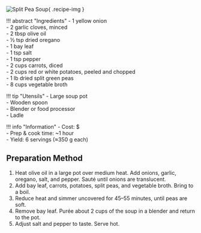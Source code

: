 ![Split Pea Soup](../images/split-pea-soup.jpg){ .recipe-img }

!!! abstract "Ingredients"
    - 1 yellow onion  
    - 2 garlic cloves, minced  
    - 2 tbsp olive oil  
    - ½ tsp dried oregano  
    - 1 bay leaf  
    - 1 tsp salt  
    - 1 tsp pepper  
    - 2 cups carrots, diced  
    - 2 cups red or white potatoes, peeled and chopped  
    - 1 lb dried split green peas  
    - 8 cups vegetable broth  

!!! tip "Utensils"
    - Large soup pot  
    - Wooden spoon  
    - Blender or food processor  
    - Ladle  

!!! info "Information"
    - Cost: $  
    - Prep & cook time: ~1 hour  
    - Yield: 6 servings (≈350 g each)  

## Preparation Method

1. Heat olive oil in a large pot over medium heat. Add onions, garlic, oregano, salt, and pepper. Sauté until onions are translucent.  
2. Add bay leaf, carrots, potatoes, split peas, and vegetable broth. Bring to a boil.  
3. Reduce heat and simmer uncovered for 45–55 minutes, until peas are soft.  
4. Remove bay leaf. Purée about 2 cups of the soup in a blender and return to the pot.  
5. Adjust salt and pepper to taste. Serve hot.  
